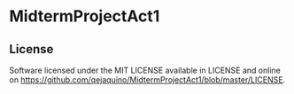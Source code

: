 MidtermProjectAct1
==========


License
-------

Software licensed under the MIT LICENSE available in LICENSE and
online on https://github.com/qejaquino/MidtermProjectAct1/blob/master/LICENSE.
